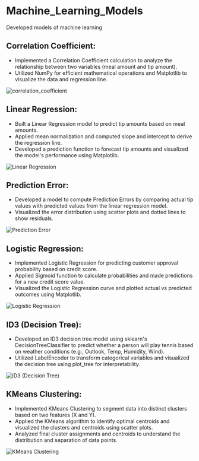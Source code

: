 # Machine_Learning_Models
Developed models of machine learning

## Correlation Coefficient:
- Implemented a Correlation Coefficient calculation to analyze the relationship between two variables (meal amount and tip amount).
- Utilized NumPy for efficient mathematical operations and Matplotlib to visualize the data and regression line.

![correlation_coefficient](https://github.com/user-attachments/assets/6b11b6a1-b84c-4874-97d3-586c26564fa3)

## Linear Regression:
- Built a Linear Regression model to predict tip amounts based on meal amounts.
- Applied mean normalization and computed slope and intercept to derive the regression line.
- Developed a prediction function to forecast tip amounts and visualized the model's performance using Matplotlib.

![Linear Regression](https://github.com/user-attachments/assets/88725a8d-4c9d-47f8-961a-a3658e9c0d3d)

## Prediction Error:
- Developed a model to compute Prediction Errors by comparing actual tip values with predicted values from the linear regression model.
- Visualized the error distribution using scatter plots and dotted lines to show residuals.

![Prediction Error](https://github.com/user-attachments/assets/105fc1b6-45c5-4c79-a199-0630a60a6df6)

## Logistic Regression:
- Implemented Logistic Regression for predicting customer approval probability based on credit score.
- Applied Sigmoid function to calculate probabilities and made predictions for a new credit score value.
- Visualized the Logistic Regression curve and plotted actual vs predicted outcomes using Matplotlib.

![Logistic Regression](https://github.com/user-attachments/assets/51f0553a-b1b5-42b8-8dfd-8b77e0ebe98c)


## ID3 (Decision Tree):
- Developed an ID3 decision tree model using sklearn's DecisionTreeClassifier to predict whether a person will play tennis based on weather conditions (e.g., Outlook, Temp, Humidity, Wind).
- Utilized LabelEncoder to transform categorical variables and visualized the decision tree using plot_tree for interpretability.

![ID3 (Decision Tree)](https://github.com/user-attachments/assets/cfac2db0-9be0-4da3-9c99-3614b8495ff5)

## KMeans Clustering:
- Implemented KMeans Clustering to segment data into distinct clusters based on two features (X and Y).
- Applied the KMeans algorithm to identify optimal centroids and visualized the clusters and centroids using scatter plots.
- Analyzed final cluster assignments and centroids to understand the distribution and separation of data points.

![KMeans Clustering](https://github.com/user-attachments/assets/59ee0ae3-bb67-4f0d-bbec-fe77fd667438)
